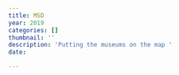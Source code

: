 ```yaml
---
title: MSD
year: 2019
categories: []
thumbnail: ''
description: 'Putting the museums on the map '
date: 

---
```

